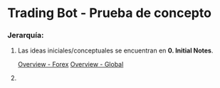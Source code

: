 # Trading Bot - Prueba de concepto

### Jerarquía:

1. Las ideas iniciales/conceptuales se encuentran en **0. Initial Notes**.
   
	[Overview - Forex](obsidian://open?vault=trading-bot-conceptual&file=0.%20Initial%20Notes%2FOverview%20-%20Global)
	[Overview - Global](obsidian://open?vault=trading-bot-conceptual&file=0.%20Initial%20Notes%2FOverview%20-%20Global)

3. 

